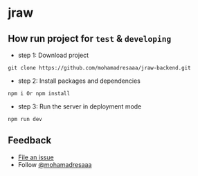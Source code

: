 # jraw

## How run project for `test` & `developing`

- step 1: Download project

```
git clone https://github.com/mohamadresaaa/jraw-backend.git
```

- step 2: Install packages and dependencies

```
npm i Or npm install
```

- step 3: Run the server in deployment mode

```
npm run dev
```

## Feedback

- [File an issue](https://github.com/mohamadresaaa/jraw-backend/issues)
- Follow [@mohamadresaaa](https://instagram.com/code)
